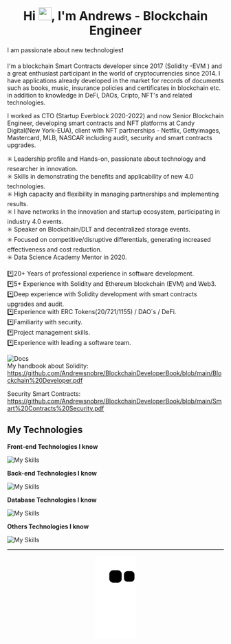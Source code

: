 <h1 align="center">Hi <img src="https://camo.githubusercontent.com/e8e7b06ecf583bc040eb60e44eb5b8e0ecc5421320a92929ce21522dbc34c891/68747470733a2f2f6d656469612e67697068792e636f6d2f6d656469612f6876524a434c467a6361737252346961377a2f67697068792e676966" height="30" width="30" />, I'm Andrews -  Blockchain Engineer</h1>

I am passionate about new technologies:exclamation:


I'm a blockchain Smart Contracts developer since 2017 (Solidity -EVM ) and a great enthusiast participant in the world of cryptocurrencies since 2014. I have applications already developed in the market for records of documents such as books, music, insurance policies and certificates in blockchain etc. in addition to knowledge in DeFi, DAOs, Cripto, NFT's and related technologies.

I worked as CTO (Startup Everblock 2020-2022) and now Senior Blockchain Engineer, developing smart contracts and NFT platforms at Candy Digital(New York-EUA), client with NFT partnerships - Netflix, Gettyimages, Mastercard, MLB, NASCAR including audit, security and smart contracts upgrades.

✳️ Leadership profile and Hands-on, passionate about technology and researcher in innovation.<br>
✳️ Skills in demonstrating the benefits and applicability of new 4.0 technologies.<br>
✳️ High capacity and flexibility in managing partnerships and implementing results.<br>
✳️ I have networks in the innovation and startup ecosystem, participating in industry 4.0 events.<br>
✳️ Speaker on Blockchain/DLT and decentralized storage events.<br>
✳️ Focused on competitive/disruptive differentials, generating increased effectiveness and cost reduction.<br>
✳️ Data Science Academy Mentor in 2020.


:asterisk:20+ Years of professional experience in software development.<br>
:asterisk:5+ Experience with Solidity and Ethereum blockchain (EVM) and Web3.<br>
:asterisk:Deep experience with Solidity development with smart contracts upgrades and audit.<br>
:asterisk:Experience with ERC Tokens(20/721/1155) / DAO´s / DeFi. <br>
:asterisk:Familiarity with security.<br>
:asterisk:Project management skills.<br>
:asterisk:Experience with leading a software team.<br>

![Docs](https://img.shields.io/badge/docs-%F0%9F%93%84-blue)<br>
My handbook about Solidity:<br>
https://github.com/Andrewsnobre/BlockchainDeveloperBook/blob/main/Blockchain%20Developer.pdf

Security Smart Contracts:<br>
https://github.com/Andrewsnobre/BlockchainDeveloperBook/blob/main/Smart%20Contracts%20Security.pdf

## My Technologies

**Front-end Technologies I know**

![My Skills](https://skillicons.dev/icons?i=react,nextjs,html,css,js,ts,jquery)

**Back-end Technologies I know**

![My Skills](https://skillicons.dev/icons?i=solidity,nodejs,js,ts)

**Database Technologies I know**

![My Skills](https://skillicons.dev/icons?i=mongodb,mysql,postgres,sqlserver)

**Others Technologies I know**

![My Skills](https://skillicons.dev/icons?i=docker,git,redis)

---

<p align="center">
  <img src="https://raw.githubusercontent.com/Andrewsnobre/andrewsnobre/output/github-contribution-grid-snake.svg" />
</p>
